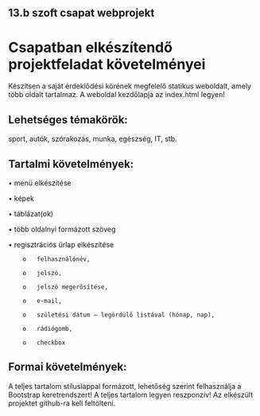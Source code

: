 ## 13.b szoft csapat webprojekt

# Csapatban elkészítendő projektfeladat követelményei

Készítsen a saját érdeklődési körének megfelelő statikus weboldalt, amely több oldalt tartalmaz. A weboldal kezdőlapja az index.html legyen!

## Lehetséges témakörök: 
  sport, autók, szórakozás, munka, egészség, IT, stb. 

## Tartalmi követelmények:

  •	menü elkészítése 
  
  •	képek 
  
  •	táblázat(ok) 
  
  •	több oldalnyi formázott szöveg 
  
  •	regisztrációs űrlap elkészítése  
  
        o	felhasználónév, 
        
        o	jelszó, 
        
        o	jelszó megerősítése, 
        
        o	e-mail, 
        
        o	születési dátum – legördülő listával (hónap, nap),
        
        o	rádiógomb, 
        
        o	checkbox 
        

## Formai követelmények:

A teljes tartalom stíluslappal formázott, lehetőség szerint felhasználja a Bootstrap keretrendszert! A teljes tartalom legyen reszponzív!
Az elkészült projektet github-ra kell feltölteni.
